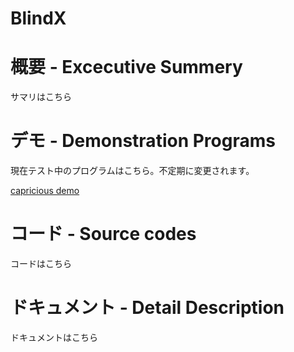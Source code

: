 # BlindX

# 概要 - Excecutive Summery

サマリはこちら

# デモ - Demonstration Programs

現在テスト中のプログラムはこちら。不定期に変更されます。

[capricious demo](https://finer-charmed-dassie.ngrok-free.app)

# コード - Source codes

コードはこちら

# ドキュメント - Detail Description

ドキュメントはこちら
